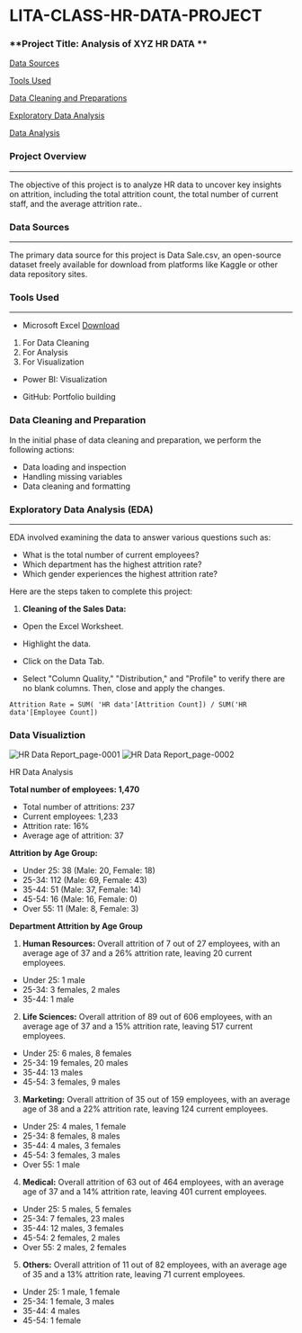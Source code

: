 # LITA-CLASS-HR-DATA-PROJECT

### **Project Title: Analysis of XYZ HR DATA **

[Data Sources](#data-sources)

[Tools Used](#tools-used)

[Data Cleaning and Preparations](#data-cleaning-and-preparations)

[Exploratory Data Analysis](#exploratory-data-analysis)

[Data Analysis](#data-analysis)


### **Project Overview**
---
The objective of this project is to analyze HR data to uncover key insights on attrition, including the total attrition count, the total number of current staff, and the average attrition rate..

### **Data Sources**
---
The primary data source for this project is Data Sale.csv, an open-source dataset freely available for download from platforms like Kaggle or other data repository sites.

### **Tools Used**
---
- Microsoft Excel  [Download](https://www.microsoft.com)
1.  For Data Cleaning
2.  For Analysis
3.  For Visualization

* Power BI: Visualization

* GitHub: Portfolio building

 ### **Data Cleaning and Preparation**
In the initial phase of data cleaning and preparation, we perform the following actions:
* Data loading and inspection
* Handling missing variables
* Data cleaning and formatting

### **Exploratory Data Analysis (EDA)**
 ---
EDA involved examining the data to answer various questions such as:
* What is the total number of current employees?
* Which department has the highest attrition rate?
* Which gender experiences the highest attrition rate?

Here are the steps taken to complete this project:
1. **Cleaning of the Sales Data:**

* Open the Excel Worksheet.

* Highlight the data.

* Click on the Data Tab.

* Select "Column Quality," "Distribution," and "Profile" to verify there are no blank columns. Then, close and apply the changes.

```POWERBI
Attrition Rate = SUM( 'HR data'[Attrition Count]) / SUM('HR data'[Employee Count])
```
### **Data Visualiztion**

![HR Data Report_page-0001](https://github.com/user-attachments/assets/fa06a7cb-6c85-48c5-915a-da54f7cfa751)
![HR Data Report_page-0002](https://github.com/user-attachments/assets/dcebe26f-a69c-4ddb-8a03-3065bfe0a317)

HR Data Analysis

**Total number of employees: 1,470**

* Total number of attritions: 237
* Current employees: 1,233
* Attrition rate: 16%
* Average age of attrition: 37

**Attrition by Age Group:**
* Under 25: 38 (Male: 20, Female: 18)
* 25-34: 112 (Male: 69, Female: 43)
* 35-44: 51 (Male: 37, Female: 14)
* 45-54: 16 (Male: 16, Female: 0)
* Over 55: 11 (Male: 8, Female: 3)

**Department Attrition by Age Group**
1. **Human Resources:** Overall attrition of 7 out of 27 employees, with an average age of 37 and a 26% attrition rate, leaving 20 current employees.
* Under 25: 1 male
* 25-34: 3 females, 2 males
* 35-44: 1 male

2. **Life Sciences:**  Overall attrition of 89 out of 606 employees, with an average age of 37 and a 15% attrition rate, leaving 517 current employees.
* Under 25: 6 males, 8 females
* 25-34: 19 females, 20 males
* 35-44: 13 males
* 45-54: 3 females, 9 males

3. **Marketing:**  Overall attrition of 35 out of 159 employees, with an average age of 38 and a 22% attrition rate, leaving 124 current employees.
* Under 25: 4 males, 1 female
* 25-34: 8 females, 8 males
* 35-44: 4 males, 3 females
* 45-54: 3 females, 3 males
* Over 55: 1 male

4. **Medical:**  Overall attrition of 63 out of 464 employees, with an average age of 37 and a 14% attrition rate, leaving 401 current employees.
* Under 25: 5 males, 5 females
* 25-34: 7 females, 23 males
* 35-44: 12 males, 3 females
* 45-54: 2 females, 2 males
* Over 55: 2 males, 2 females

5. **Others:**  Overall attrition of 11 out of 82 employees, with an average age of 35 and a 13% attrition rate, leaving 71 current employees.
* Under 25: 1 male, 1 female
* 25-34: 1 female, 3 males
* 35-44: 4 males
* 45-54: 1 female
